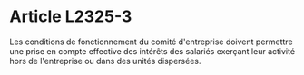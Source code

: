 # Article L2325-3

Les conditions de fonctionnement du comité d'entreprise doivent permettre une prise en compte effective des intérêts des salariés exerçant leur activité hors de l'entreprise ou dans des unités dispersées.